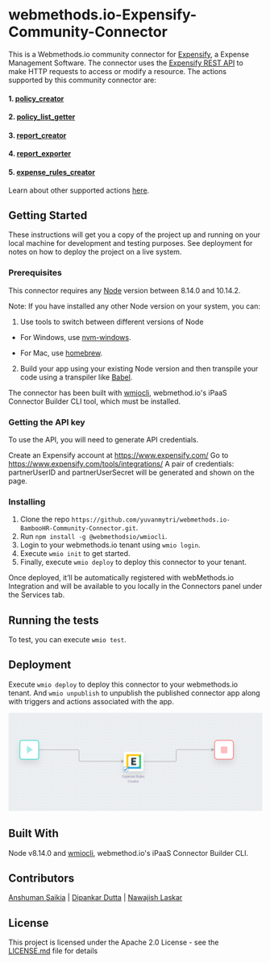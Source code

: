 # webmethods.io-Expensify-Community-Connector
This is a Webmethods.io community connector for [Expensify](https://en.wikipedia.org/wiki/Expensify), a 	Expense Management Software. The connector uses the [Expensify REST API](https://integrations.expensify.com/Integration-Server/doc/) to make HTTP requests to access or modify a resource. The actions supported by this community connector are:

#### 1. [policy_creator](https://integrations.expensify.com/Integration-Server/doc/#policy-creator)
#### 2. [policy_list_getter](https://integrations.expensify.com/Integration-Server/doc/#policy-list-getter)
#### 3. [report_creator](https://integrations.expensify.com/Integration-Server/doc/#report-creator)
#### 4. [report_exporter](https://integrations.expensify.com/Integration-Server/doc/#export)
#### 5. [expense_rules_creator](https://integrations.expensify.com/Integration-Server/doc/#expense-rules-creator)

Learn about other supported actions [here](https://integrations.expensify.com/Integration-Server/doc/).

## Getting Started
These instructions will get you a copy of the project up and running on your local machine for development and testing purposes. See deployment for notes on how to deploy the project on a live system.

### Prerequisites
This connector requires any [Node](https://nodejs.org/dist/) version between 8.14.0 and 10.14.2.

Note: If you have installed any other Node version on your system, you can:
1. Use tools to switch between different versions of Node

  - For Windows, use [nvm-windows](https://github.com/coreybutler/nvm-windows#installation--upgrades).
  
  - For Mac, use [homebrew](https://brew.sh/).
2. Build your app using your existing Node version and then transpile your code using a transpiler like [Babel](https://babeljs.io/).

The connector has been built with [wmiocli](https://docs.webmethods.io/integration/developer_guide/connector_builder/#gsc.tab=0), webmethod.io's iPaaS Connector Builder CLI tool, which must be installed. 

### Getting the API key 

To use the API, you will need to generate API credentials.

Create an Expensify account at https://www.expensify.com/
Go to https://www.expensify.com/tools/integrations/
A pair of credentials: partnerUserID and partnerUserSecret will be generated and shown on the page.

### Installing
1. Clone the repo `https://github.com/yuvanmytri/webmethods.io-BambooHR-Community-Connector.git`.
2. Run `npm install -g @webmethodsio/wmiocli`.
3. Login to your webmethods.io tenant using `wmio login`.
4. Execute `wmio init` to get started.
5. Finally, execute `wmio deploy` to deploy this connector to your tenant.

Once deployed, it’ll be automatically registered with webMethods.io Integration and will be available to you locally in the Connectors panel under the Services tab.

## Running the tests
To test, you can execute `wmio test`.

## Deployment
Execute `wmio deploy` to deploy this connector to your webmethods.io tenant. And `wmio unpublish` to unpublish the published connector app along with triggers and actions associated with the app.

![Expensify Connector](https://github.com/SoftwareAG/webmethods.io-Expensify-Community-Connector/blob/master/Ex.png)

## Built With
Node v8.14.0 and [wmiocli](https://docs.webmethods.io/integration/developer_guide/connector_builder/#gsc.tab=0), webmethod.io's iPaaS Connector Builder CLI.

## Contributors
[Anshuman Saikia](https://github.com/anshu96788) |
[Dipankar Dutta](https://github.com/DipankarDDUT) |
[Nawajish Laskar](https://github.com/Nawajish)

## License
This project is licensed under the Apache 2.0 License - see the [LICENSE.md](https://github.com/SoftwareAG/webmethods-microservicesruntime-samples/blob/master/LICENSE) file for details
